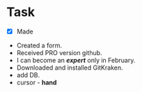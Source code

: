 # Task 

- [X] Made

+ Created a form. 
+ Received PRO version github. 
+ I can become an ***expert*** only in February. 
+ Downloaded  and installed GitKraken. 
+ add DB.
+ cursor - **hand**
